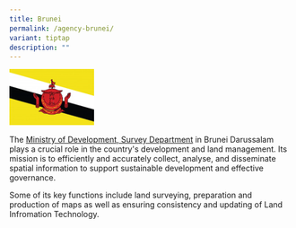 ```yaml
---
title: Brunei
permalink: /agency-brunei/
variant: tiptap
description: ""
---
```

<div class="isomer-image-wrapper"><img style="width: 30%;" height="auto" width="100%" alt="Brunei Flag" src="/images/Brunei_Flag.png"></div><p>The <a href="https://geoportal.survey.gov.bn/start" rel="noopener noreferrer nofollow" target="_blank">Ministry of Development, Survey Department</a> in Brunei Darussalam plays a crucial role in the country's development and land management. Its mission is to efficiently and accurately collect, analyse, and disseminate spatial information to support sustainable development and effective governance.</p><p>Some of its key functions include land surveying, preparation and production of maps as well as ensuring consistency and updating of Land Infromation Technology.&nbsp;</p>
